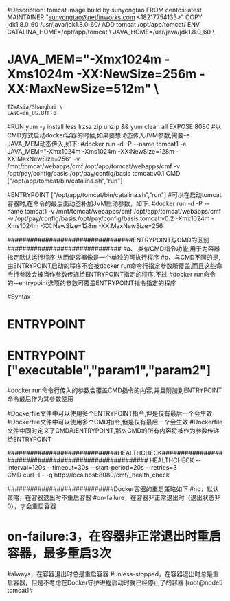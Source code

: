 #Description: tomcat image build by sunyongtao
FROM centos:latest
MAINTAINER "sunyongtao@netfinworks.com <18217754133>"
COPY jdk1.8.0_60  /usr/java/jdk1.8.0_60/
ADD tomcat  /opt/app/tomcat/ 
ENV CATALINA_HOME=/opt/app/tomcat \ 
    JAVA_HOME=/usr/java/jdk1.8.0_60 \ 
#    JAVA_MEM="-Xmx1024m -Xms1024m -XX:NewSize=256m -XX:MaxNewSize=512m" \
    TZ=Asia/Shanghai \ 
    LANG=en_US.UTF-8
#RUN yum -y install  less lrzsz zip  unzip && yum clean all
EXPOSE 8080
#以CMD方式启动docker容器的时候,如果要想动态传入JVM参数,需要-e JAVA_MEM动态传入,如下:
#docker run -d -P --name tomcat1  -e JAVA_MEM="-Xmx1024m -Xms1024m -XX:NewSize=128m -XX:MaxNewSize=256"  -v  /mnt/tomcat/webapps/cmf:/opt/app/tomcat/webapps/cmf -v /opt/pay/config/basis:/opt/pay/config/basis  tomcat:v0.1
CMD ["/opt/app/tomcat/bin/catalina.sh","run"]


#ENTRYPOINT ["/opt/app/tomcat/bin/catalina.sh","run"]
#可以在启动tomcat容器时,在命令的最后面动态补加JVM启动参数，如下:
#docker run -d -P --name tomcat1    -v  /mnt/tomcat/webapps/cmf:/opt/app/tomcat/webapps/cmf -v /opt/pay/config/basis:/opt/pay/config/basis tomcat:v0.2  -Xmx1024m -Xms1024m -XX:NewSize=128m -XX:MaxNewSize=256

#################################ENTRYPOINT与CMD的区别##############################
#a、 类似CMD指令功能,用于为容器指定默认运行程序,从而使容器像是一个单独的可执行程序
#b、与CMD不同的是,由ENTRYPOINT启动的程序不会被docker run命令行指定参数所覆盖,而且这些命令行参数会被当作参数传递给ENTRYPOINT指定的程序,不过
#docker run命令的--entrypoint选项的参数可覆盖ENTRYPOINT指令指定的程序

#Syntax
#  ENTRYPOINT <command>
#  ENTRYPOINT ["executable","param1","param2"]

#docker run命令行传入的参数会覆盖CMD指令的内容,并且附加到ENTRYPOINT命令最后作为其参数使用

#Dockerfile文件中可以使用多个ENTRYPOINT指令,但是仅有最后一个会生效
#Dockerfile文件中可以使用多个CMD指令,但是仅有最后一个会生效
#Dockerfile文件中同时定义了CMD和ENTRYPOINT,那么CMD的所有内容将被作为参数传递给ENTRYPOINT

#############################HEALTHCHECK#####################################################
HEALTHCHECK  --interval=120s --timeout=30s  --start-period=20s  --retries=3  \
   CMD curl -I - -q http://localhost:8080/cmf/_health_check



############################Docker容器的重启策略如下
#no，默认策略，在容器退出时不重启容器
#on-failure，在容器非正常退出时（退出状态非0），才会重启容器

#    on-failure:3，在容器非正常退出时重启容器，最多重启3次

#always，在容器退出时总是重启容器
#unless-stopped，在容器退出时总是重启容器，但是不考虑在Docker守护进程启动时就已经停止了的容器
[root@node5 tomcat]# 
